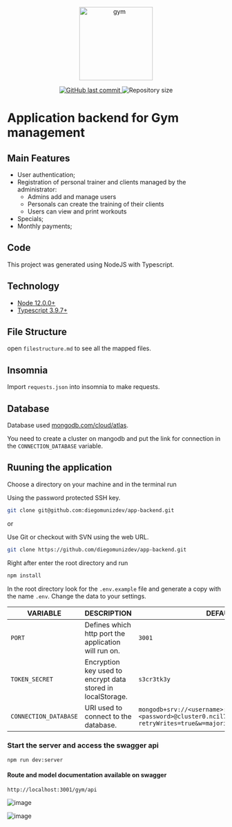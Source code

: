<p align="center">
   <img src="https://user-images.githubusercontent.com/26802818/101092392-5ad2d600-3598-11eb-9bb2-9f90c1f79983.png" alt="gym" width="170" />
</p>

<p align="center">	
  <a href="https://github.com/diegomunizdev/app-backend/commits/master">
    <img alt="GitHub last commit" src="https://img.shields.io/github/last-commit/diegomunizdev/app-backend?color=e5e5e5">
  </a>
   <img alt="Repository size" src="https://img.shields.io/github/repo-size/diegomunizdev/app-backend?color=e5e5e5">

</p>

# Application backend for Gym management

## Main Features

- User authentication;
- Registration of personal trainer and clients managed by the administrator:
    - Admins add and manage users
    - Personals can create the training of their clients
    - Users can view and print workouts
- Specials;
- Monthly payments;

## Code

This project was generated using NodeJS with Typescript.

## Technology
- [Node 12.0.0+](https://nodejs.org/en/download/)
- [Typescript 3.9.7+](https://www.typescriptlang.org/)

## File Structure
open `filestructure.md` to see all the mapped files.

## Insomnia

Import `requests.json` into insomnia to make requests.

## Database 

Database used [mongodb.com/cloud/atlas](https://www.mongodb.com/cloud/atlas).

You need to create a cluster on mangodb and put the link for connection in the `CONNECTION_DATABASE` variable.

## Ruuning the application

Choose a directory on your machine and in the terminal run

Using the password protected SSH key.

```sh
git clone git@github.com:diegomunizdev/app-backend.git
```
or

Use Git or checkout with SVN using the web URL.

```sh
git clone https://github.com/diegomunizdev/app-backend.git
```

Right after enter the root directory and run 

```sh
npm install
```

In the root directory look for the `.env.example` file and generate a copy with the name `.env`. Change the data to your settings.

| VARIABLE | DESCRIPTION  | DEFAULT |
|-----|-----|-----|
| `PORT` | Defines which http port the application will run on. | `3001` |
| `TOKEN_SECRET` | Encryption key used to encrypt data stored in localStorage. | `s3cr3tk3y` |
| `CONNECTION_DATABASE` | URI used to connect to the database. | `mongodb+srv://<username>:<password>@cluster0.ncil7.mongodb.net/<dbname>?retryWrites=true&w=majority` |




### Start the server and access the swagger api
```
npm run dev:server
```

#### Route and model documentation available on swagger
```
http://localhost:3001/gym/api
```

![image](https://user-images.githubusercontent.com/26802818/100518645-85c0c280-3171-11eb-9014-1c78d7c8c3af.png)

![image](https://user-images.githubusercontent.com/26802818/100518681-bef93280-3171-11eb-95cd-471691274b23.png)


